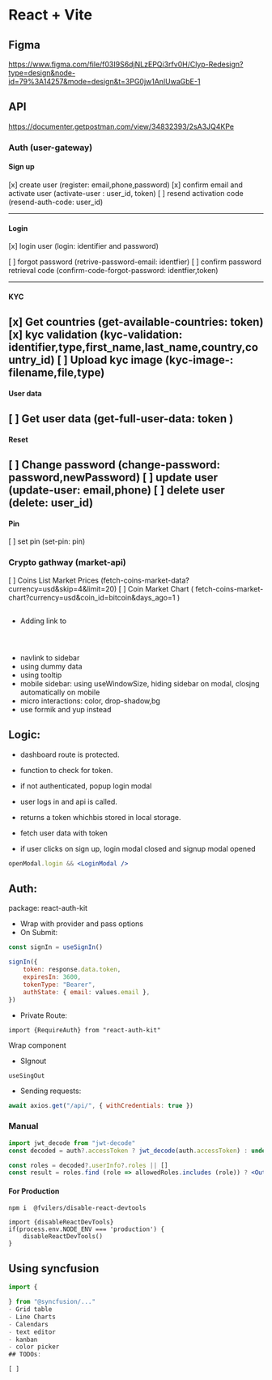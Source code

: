 # React + Vite

## Figma

https://www.figma.com/file/f03I9S6djNLzEPQi3rfv0H/Clyp-Redesign?type=design&node-id=79%3A14257&mode=design&t=3PG0jw1AnlUwaGbE-1

## API

https://documenter.getpostman.com/view/34832393/2sA3JQ4KPe

### Auth (user-gateway)

#### Sign up
[x] create user (register: email,phone,password)
[x] confirm email and activate user (activate-user
: user_id, token)
[ ] resend activation code (resend-auth-code: user_id)

---

#### Login
[x] login user (login: identifier and password)

[ ] forgot password (retrive-password-email: identfier)
[ ] confirm password retrieval code (confirm-code-forgot-password: identfier,token)

---
#### KYC

[x] Get countries (get-available-countries: token)
[x] kyc validation (kyc-validation: identifier,type,first_name,last_name,country,country_id)
[ ] Upload kyc image (kyc-image-: filename,file,type)
---
#### User data

 [ ] Get user data (get-full-user-data: token )
---
#### Reset
 [ ] Change password (change-password: password,newPassword)
[ ] update user (update-user: email,phone)
[ ] delete user (delete: user_id)
---
#### Pin
[ ] set pin (set-pin: pin)

### Crypto gathway (market-api)

[ ] Coins List Market Prices (fetch-coins-market-data?currency=usd&skip=4&limit=20)
[ ] Coin Market Chart (
fetch-coins-market-chart?currency=usd&coin_id=bitcoin&days_ago=1
)

##

-   Adding link to <header>
-   navlink to sidebar
-   using dummy data
-   using tooltip
-   mobile sidebar: using useWindowSize, hiding sidebar on modal, closjng automatically on mobile
-   micro interactions: color, drop-shadow,bg
-   use formik and yup instead

## Logic:

-   dashboard route is protected.
-   function to check for token.
-   if not authenticated, popup login modal
-   user logs in and api is called.
-   returns a token whichbis stored in local storage.
-   fetch user data with token

-   if user clicks on sign up, login modal closed and signup modal opened

```jsx
openModal.login && <LoginModal />
```

## Auth:

package: react-auth-kit

-   Wrap with provider and pass options
-   On Submit:

```jsx
const signIn = useSignIn()

signIn({
    token: response.data.token,
    expiresIn: 3600,
    tokenType: "Bearer",
    authState: { email: values.email },
})
```

-   Private Route:

`import {RequireAuth} from "react-auth-kit"`

Wrap component

-   SIgnout

`useSingOut`

-   Sending requests:

```jsx
await axios.get("/api/", { withCredentials: true })
```

### Manual

```jsx
import jwt_decode from "jwt-decode"
const decoded = auth?.accessToken ? jwt_decode(auth.accessToken) : undefined

const roles = decoded?.userInfo?.roles || []
const result = roles.find (role => allowedRoles.includes (role)) ? <Outlet /> : auth?.accessToken ? <Navigate to "/login" /> : <Navigate to "/unauthorized" />
```

#### For Production

`npm i  @fvilers/disable-react-devtools`

```
import {disableReactDevTools}
if(process.env.NODE_ENV === 'production') {
    disableReactDevTools()
}
```

## Using syncfusion

```jsx
import {

} from "@syncfusion/..."
- Grid table
- Line Charts
- Calendars
- text editor
- kanban
- color picker
## TODOs:

[ ]
```
